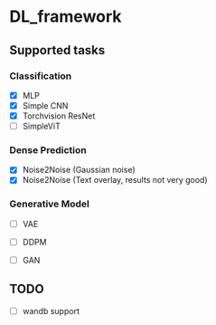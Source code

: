 # DL_framework

## Supported tasks
### Classification
- [x] MLP
- [x] Simple CNN
- [x] Torchvision ResNet
- [ ] SimpleViT

### Dense Prediction
- [x] Noise2Noise (Gaussian noise)
- [x] Noise2Noise (Text overlay, results not very good)

### Generative Model
- [ ] VAE
- [ ] DDPM
- [ ] GAN


## TODO
- [ ] wandb support
